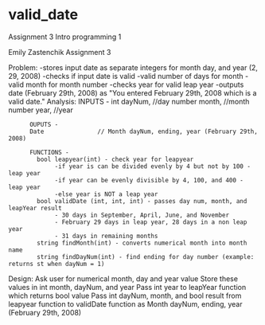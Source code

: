 # valid_date
Assignment 3 Intro programming 1

Emily Zastenchik
Assignment 3

Problem: -stores input date as separate integers for month day, and year (2, 29, 2008)
         -checks if input date is valid 
                 -valid number of days for month
                 -valid month for month number 
         -checks year for valid leap year
         -outputs date (February 29th, 2008) as "You entered February 29th, 2008
         which is a valid date."
Analysis: 
          INPUTS - 
          int dayNum,           //day number
          month,                //month number
          year,                 //year
          
          OUPUTS -
          Date               // Month dayNum, ending, year (February 29th, 2008)
           
          FUNCTIONS -
            bool leapyear(int) - check year for leapyear
                 -if year is can be divided evenly by 4 but not by 100 - leap year
                 -if year can be evenly divisible by 4, 100, and 400 - leap year
                 -else year is NOT a leap year
			bool validDate (int, int, int) - passes day num, month, and leapYear result
			     - 30 days in September, April, June, and November
			     - February 29 days in leap year, 28 days in a non leap year
			     - 31 days in remaining months
			string findMonth(int) - converts numerical month into month name
			string findDayNum(int) - find ending for day number (example: returns st when dayNum = 1)		            
			                                                                                                                                                                
Design:
       Ask user for numerical month, day and year value
       Store these values in int month, dayNum, and year
       Pass int year to leapYear function which returns bool value
       Pass int dayNum, month, and bool result from leapyear function to validDate function
               as Month dayNum, ending, year (February 29th, 2008)
       
